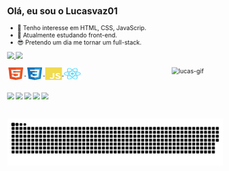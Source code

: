 ## Olá, eu sou o Lucasvaz01
- 👀 Tenho interesse em HTML, CSS, JavaScrip.
- 🌱 Atualmente estudando front-end.
- 😎 Pretendo um dia me tornar um full-stack.

<div>
  <a href="https://github.com/lucasvaz01">
  <img height="130em" src="https://github-readme-stats.vercel.app/api?username=lucasvaz01&show_icons=true&theme=highcontrast&include_all_commits=true&count_private=true"/>
  <img height="130em" src="https://github-readme-stats.vercel.app/api/top-langs/?username=lucasvaz01&layout=compact&langs_count=7&theme=highcontrast"/>
</div>

<div style="display: inline_block"><br>    
  <img align="center" alt="lucas-HTML" height="30" width="40" src="https://raw.githubusercontent.com/devicons/devicon/master/icons/html5/html5-original.svg">
  <img align="center" alt="lucas-CSS" height="30" width="40" src="https://raw.githubusercontent.com/devicons/devicon/master/icons/css3/css3-original.svg">
  <img align="center" alt="lucas-Js" height="30" width="40" src="https://raw.githubusercontent.com/devicons/devicon/master/icons/javascript/javascript-plain.svg">
  <img align="center" alt="lucas-React" height="30" width="40" src="https://raw.githubusercontent.com/devicons/devicon/master/icons/react/react-original.svg">
  <img align="right" alt="lucas-gif" height="120" width="120"     src="https://cdn.discordapp.com/attachments/662522004112539678/883764496135503922/f4a7f5b3f36810862e99cc532bd0966e.gif">
 </div>
  
  ##
  
<div>
  
  <a href="https://www.instagram.com/lucas.bvqm/" target="_blank"><img src="https://img.shields.io/badge/-Instagram-%23E4405F?style=for-the-badge&logo=instagram&logoColor=white" target="_blank"></a>
 	<a href="https://www.twitch.tv/atreusatreides" target="_blank"><img src="https://img.shields.io/badge/Twitch-9146FF?style=for-the-badge&logo=twitch&logoColor=white" target="_blank"></a>
 <a href="https://discord.gg/hqGK7bq" target="_blank"><img src="https://img.shields.io/badge/Discord-7289DA?style=for-the-badge&logo=discord&logoColor=white" target="_blank"></a> 
  <a href = "mailto:lucasvaz01.lv@gmail.com"><img src="https://img.shields.io/badge/-Gmail-%23333?style=for-the-badge&logo=gmail&logoColor=white" target="_blank"></a>
  <a href="https://www.linkedin.com/in/lucas-almeida-britto-vaz-de-queiroz-macarenhas-08502b201/" target="_blank"><img src="https://img.shields.io/badge/-LinkedIn-%230077B5?style=for-the-badge&logo=linkedin&logoColor=white" target="_blank"></a>
  
  ![Snake animation](https://github.com/lucasvaz01/lucasvaz01/blob/output/github-contribution-grid-snake.svg)
   
</div>   
